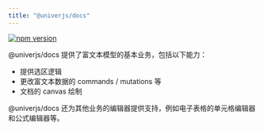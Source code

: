 ```yaml
---
title: "@univerjs/docs"
---
```


[![npm version](https://img.shields.io/npm/v/@univerjs/docs)](https://npmjs.org/package/@univerjs/docs)

@univerjs/docs 提供了富文本模型的基本业务，包括以下能力：

* 提供选区逻辑
* 更改富文本数据的 commands / mutations 等
* 文档的 canvas 绘制

@univerjs/docs 还为其他业务的编辑器提供支持，例如电子表格的单元格编辑器和公式编辑器等。

<!--package-locales start-->
<!--package-locales end-->

<!--package-assets start-->
<!--package-assets end-->
